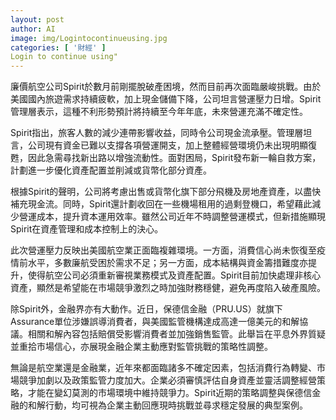 ```yaml
---
layout: post
author: AI
image: img/Logintocontinueusing.jpg
categories: [ '財經' ]
Login to continue using"
---
```

廉價航空公司Spirit於數月前剛擺脫破產困境，然而目前再次面臨嚴峻挑戰。由於美國國內旅遊需求持續疲軟，加上現金儲備下降，公司坦言營運壓力日增。Spirit管理層表示，這種不利形勢預計將持續至今年年底，未來營運充滿不確定性。

Spirit指出，旅客人數的減少連帶影響收益，同時令公司現金流承壓。管理層坦言，公司現有資金已難以支撐各項營運開支，加上整體經營環境仍未出現明顯復甦，因此急需尋找新出路以增強流動性。面對困局，Spirit發布新一輪自救方案，計劃進一步優化資產配置並削減或貨幣化部分資產。

根據Spirit的聲明，公司將考慮出售或貨幣化旗下部分飛機及房地產資產，以盡快補充現金流。同時，Spirit還計劃收回在一些機場租用的過剩登機口，希望藉此減少營運成本，提升資本運用效率。雖然公司近年不時調整營運模式，但新措施顯現Spirit在資產管理和成本控制上的決心。

此次營運壓力反映出美國航空業正面臨複雜環境。一方面，消費信心尚未恢復至疫情前水平，多數廉航受困於需求不足；另一方面，成本結構與資金籌措難度亦提升，使得航空公司必須重新審視業務模式及資產配置。Spirit目前加快處理非核心資產，顯然是希望能在市場競爭激烈之時加強財務穩健，避免再度陷入破產風險。

除Spirit外，金融界亦有大動作。近日，保德信金融（PRU.US）就旗下Assurance單位涉嫌誤導消費者，與美國監管機構達成高達一億美元的和解協議。相關和解內容包括賠償受影響消費者並加強銷售監管。此舉旨在平息外界質疑並重拾市場信心，亦展現金融企業主動應對監管挑戰的策略性調整。

無論是航空業還是金融業，近年來都面臨諸多不確定因素，包括消費行為轉變、市場競爭加劇以及政策監管力度加大。企業必須審慎評估自身資產並靈活調整經營策略，才能在變幻莫測的市場環境中維持競爭力。Spirit近期的策略調整與保德信金融的和解行動，均可視為企業主動回應現時挑戰並尋求穩定發展的典型案例。